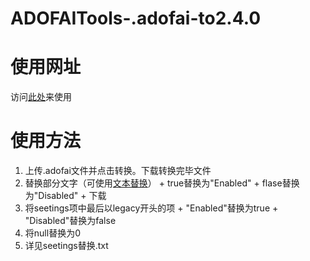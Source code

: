 # ADOFAITools-.adofai-to2.4.0


# 使用网址
访问[此处](https://sunxibing114514.github.io/ADOFAItools-2.4.0/)来使用
# 使用方法
1. 上传.adofai文件并点击转换。下载转换完毕文件
2. 替换部分文字（可使用[文本替换](https://sunxibing114514.github.io/text-replace/)）
       + true替换为"Enabled"
       + flase替换为"Disabled"
       + 下载
3. 将seetings项中最后以legacy开头的项
       + "Enabled"替换为true
       + "Disabled"替换为false
4. 将null替换为0
5. 详见seetings替换.txt

